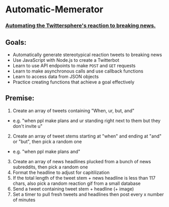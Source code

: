 # Automatic-Memerator
### [Automating the Twittersphere's reaction to breaking news.](https://twitter.com/AutoMemerator)
## Goals:
* Automatically generate stereotypical reaction tweets to breaking news
* Use JavaScript with Node.js to create a Twitterbot
* Learn to use API endpoints to make `POST` and `GET` requests
* Learn to make asynchronous calls and use callback functions
* Learn to access data from JSON objects
* Practice creating functions that achieve a goal effectively

## Premise:
1. Create an array of tweets containing "When, ur, but, and"
  * e.g. "when ppl make plans and ur standing right next to them but they don't invite u"
2. Create an array of tweet stems starting at "when" and ending at "and" or "but", then pick a random one
  * e.g. "when ppl make plans and"
3. Create an array of news headlines plucked from a bunch of news subreddits, then pick a random one
4. Format the headline to adjust for capitilization
5. If the total length of the tweet stem + news headline is less than 117 chars, also pick a random reaction gif from a small database
6. Send a tweet containing tweet stem + headline (+ image)
7. Set a timer to pull fresh tweets and headlines then post every x number of minutes
 

